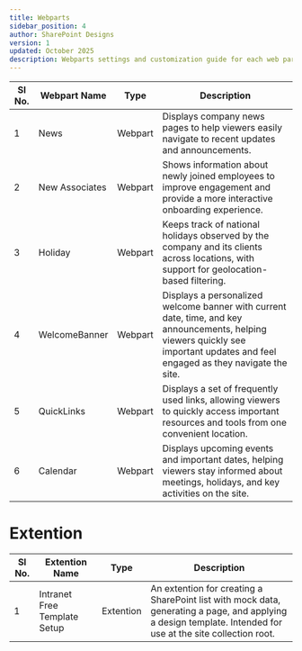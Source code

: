 ```yaml
---
title: Webparts
sidebar_position: 4
author: SharePoint Designs
version: 1
updated: October 2025
description: Webparts settings and customization guide for each web part.
---
```

| Sl No. | Webpart Name   | Type    | Description                                                                                                                                                                      |
| ------ | -------------- | ------- | -------------------------------------------------------------------------------------------------------------------------------------------------------------------------------- |
| 1      | News           | Webpart | Displays company news pages to help viewers easily navigate to recent updates and announcements.                                                                                 |
| 2      | New Associates | Webpart | Shows information about newly joined employees to improve engagement and provide a more interactive onboarding experience.                                                       |
| 3      | Holiday        | Webpart | Keeps track of national holidays observed by the company and its clients across locations, with support for geolocation-based filtering.                                         |
| 4      | WelcomeBanner  | Webpart | Displays a personalized welcome banner with current date, time, and key announcements, helping viewers quickly see important updates and feel engaged as they navigate the site. |
| 5      | QuickLinks     | Webpart | Displays a set of frequently used links, allowing viewers to quickly access important resources and tools from one convenient location.                                          |
| 6      | Calendar       | Webpart | Displays upcoming events and important dates, helping viewers stay informed about meetings, holidays, and key activities on the site.                                            |

# Extention

| Sl No. | Extention<br />Name          | Type      | Description                                                                                                                                                  |
| ------ | ---------------------------- | --------- | ------------------------------------------------------------------------------------------------------------------------------------------------------------ |
| 1      | Intranet Free Template Setup | Extention | An extention for creating a SharePoint list with mock data, generating a page, and applying a design template. Intended for use at the site collection root. |
